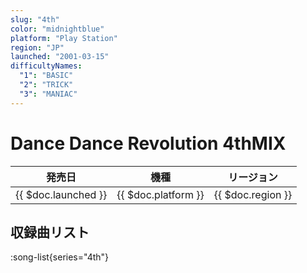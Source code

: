 ```yaml
---
slug: "4th"
color: "midnightblue"
platform: "Play Station"
region: "JP"
launched: "2001-03-15"
difficultyNames:
  "1": "BASIC"
  "2": "TRICK"
  "3": "MANIAC"
---
```


# Dance Dance Revolution 4thMIX

|発売日|機種|リージョン|
|------|----|---------|
|{{ $doc.launched }}|{{ $doc.platform }}|{{ $doc.region }}|

## 収録曲リスト

:song-list{series="4th"}
